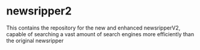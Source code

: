 # newsripper2
This contains the repository for the new and enhanced newsripperV2, capable of searching a vast amount of search engines more efficiently than the original newsripper

